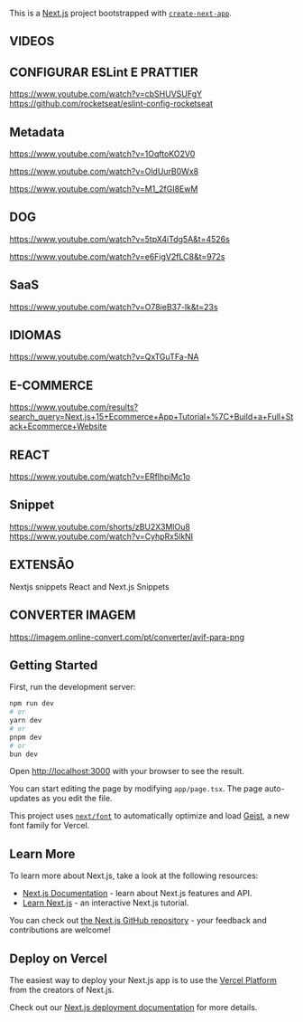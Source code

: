 This is a [Next.js](https://nextjs.org) project bootstrapped with [`create-next-app`](https://nextjs.org/docs/app/api-reference/cli/create-next-app).

## VIDEOS

## CONFIGURAR ESLint E PRATTIER
https://www.youtube.com/watch?v=cbSHUVSUFgY
https://github.com/rocketseat/eslint-config-rocketseat

## Metadata

https://www.youtube.com/watch?v=1OqftoKO2V0

https://www.youtube.com/watch?v=OldUurB0Wx8

https://www.youtube.com/watch?v=M1_2fGI8EwM

## DOG

https://www.youtube.com/watch?v=5tpX4iTdg5A&t=4526s

https://www.youtube.com/watch?v=e6FigV2fLC8&t=972s

## SaaS

https://www.youtube.com/watch?v=O78ieB37-lk&t=23s

## IDIOMAS

https://www.youtube.com/watch?v=QxTGuTFa-NA

## E-COMMERCE

https://www.youtube.com/results?search_query=Next.js+15+Ecommerce+App+Tutorial+%7C+Build+a+Full+Stack+Ecommerce+Website

## REACT
https://www.youtube.com/watch?v=ERflhpiMc1o

## Snippet
https://www.youtube.com/shorts/zBU2X3MlOu8
https://www.youtube.com/watch?v=CyhpRx5lkNI

## EXTENSÃO
Nextjs snippets
React and Next.js Snippets

## CONVERTER IMAGEM
https://imagem.online-convert.com/pt/converter/avif-para-png

## Getting Started

First, run the development server:

```bash
npm run dev
# or
yarn dev
# or
pnpm dev
# or
bun dev
```

Open [http://localhost:3000](http://localhost:3000) with your browser to see the result.

You can start editing the page by modifying `app/page.tsx`. The page auto-updates as you edit the file.

This project uses [`next/font`](https://nextjs.org/docs/app/building-your-application/optimizing/fonts) to automatically optimize and load [Geist](https://vercel.com/font), a new font family for Vercel.

## Learn More

To learn more about Next.js, take a look at the following resources:

- [Next.js Documentation](https://nextjs.org/docs) - learn about Next.js features and API.
- [Learn Next.js](https://nextjs.org/learn) - an interactive Next.js tutorial.

You can check out [the Next.js GitHub repository](https://github.com/vercel/next.js) - your feedback and contributions are welcome!

## Deploy on Vercel

The easiest way to deploy your Next.js app is to use the [Vercel Platform](https://vercel.com/new?utm_medium=default-template&filter=next.js&utm_source=create-next-app&utm_campaign=create-next-app-readme) from the creators of Next.js.

Check out our [Next.js deployment documentation](https://nextjs.org/docs/app/building-your-application/deploying) for more details.
